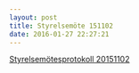 ```yaml
---
layout: post
title: Styrelsemöte 151102
date: 2016-01-27 22:27:21
---
```


<a href="/assets/2016/01/Styrelsemötesprotokoll-20151102.pdf" rel="">Styrelsemötesprotokoll 20151102</a>